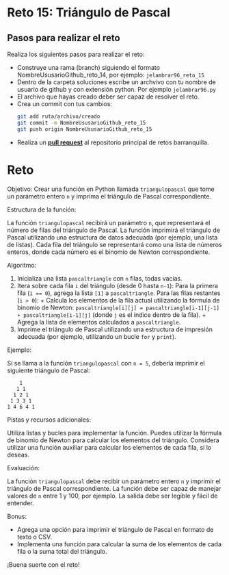 # Reto 15: Triángulo de Pascal

## Pasos para realizar el reto

Realiza los siguientes pasos para realizar el reto: 
- Construye una rama (branch) siguiendo el formato NombreUsusarioGithub_reto_14, por ejemplo: `jelambrar96_reto_15`
- Dentro de la carpeta soluciones escribe un archvivo con tu nombre de usuario de github y con extensión python. Por ejemplo `jelambrar96.py`
- El archivo que hayas creado deber ser capaz de resolver el reto. 
- Crea un commit con tus cambios:
    ```bash
    git add ruta/archivo/creado
    git commit -m NombreUsusarioGithub_reto_15
    git push origin NombreUsusarioGithub_reto_15
    ```
- Realiza un [**pull request**](https://docs.github.com/es/pull-requests/collaborating-with-pull-requests/proposing-changes-to-your-work-with-pull-requests/creating-a-pull-request) al repositorio principal de retos barranquilla. 


# Reto 

Objetivo: Crear una función en Python llamada `triangulopascal` que tome un parámetro entero `n` y imprima el triángulo de Pascal correspondiente.

Estructura de la función:

 La función `triangulopascal` recibirá un parámetro `n`, que representará el número de filas del triángulo de Pascal.
 La función imprimirá el triángulo de Pascal utilizando una estructura de datos adecuada (por ejemplo, una lista de listas).
 Cada fila del triángulo se representará como una lista de números enteros, donde cada número es el binomio de Newton correspondiente.

Algoritmo:

1. Inicializa una lista `pascaltriangle` con `n` filas, todas vacías.
2. Itera sobre cada fila `i` del triángulo (desde 0 hasta `n-1`):
	 Para la primera fila (`i == 0`), agrega la lista `[1]` a `pascaltriangle`.
	 Para las filas restantes (`i > 0`):
		+ Calcula los elementos de la fila actual utilizando la fórmula de binomio de Newton: `pascaltriangle[i][j] = pascaltriangle[i-1][j-1] + pascaltriangle[i-1][j]` (donde `j` es el índice dentro de la fila).
		+ Agrega la lista de elementos calculados a `pascaltriangle`.
3. Imprime el triángulo de Pascal utilizando una estructura de impresión adecuada (por ejemplo, utilizando un bucle `for` y `print`).

Ejemplo:

Si se llama a la función `triangulopascal` con `n = 5`, debería imprimir el siguiente triángulo de Pascal:
```
    1
   1 1
  1 2 1
 1 3 3 1
1 4 6 4 1
```
Pistas y recursos adicionales:

 Utiliza listas y bucles para implementar la función.
 Puedes utilizar la fórmula de binomio de Newton para calcular los elementos del triángulo.
 Considera utilizar una función auxiliar para calcular los elementos de cada fila, si lo deseas.

Evaluación:

 La función `triangulopascal` debe recibir un parámetro entero `n` y imprimir el triángulo de Pascal correspondiente.
 La función debe ser capaz de manejar valores de `n` entre 1 y 100, por ejemplo.
 La salida debe ser legible y fácil de entender.

Bonus:

* Agrega una opción para imprimir el triángulo de Pascal en formato de texto o CSV.
* Implementa una función para calcular la suma de los elementos de cada fila o la suma total del triángulo.

¡Buena suerte con el reto!
